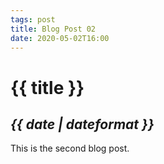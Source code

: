 ```yaml
---
tags: post
title: Blog Post 02
date: 2020-05-02T16:00
---
```


# {{ title }}

## **_{{ date | dateformat }}_**

This is the second blog post.

